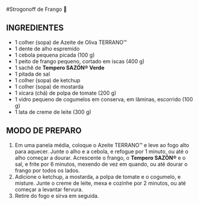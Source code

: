 #Strogonoff de Frango :chicken:

## INGREDIENTES

- 1 colher (sopa) de Azeite de Oliva TERRANO™
- 1 dente de alho espremido
- 1 cebola pequena picada (100 g)
- 1 peito de frango pequeno, cortado em iscas (400 g)
- 1 sachê de **Tempero SAZÓN® Verde**
- 1 pitada de sal
- 1 colher (sopa) de ketchup
- 1 colher (sopa) de mostarda
- 1 xícara (chá) de polpa de tomate (200 g)
- 1 vidro pequeno de cogumelos em conserva, em lâminas, escorrido (100 g)
- 1 lata de creme de leite (300 g)

## MODO DE PREPARO

1. Em uma panela média, coloque o Azeite TERRANO™ e leve ao fogo alto para aquecer. Junte o alho e a cebola, e refogue por 1 minuto, ou até o alho começar a dourar. Acrescente o frango, o **Tempero SAZÓN®** e o sal, e frite por 6 minutos, mexendo de vez em quando, ou até dourar o frango por todos os lados.
2. Adicione o ketchup, a mostarda, a polpa de tomate e o cogumelo, e misture. Junte o creme de leite, mexa e cozinhe por 2 minutos, ou até começar a levantar fervura.
3. Retire do fogo e sirva em seguida.





